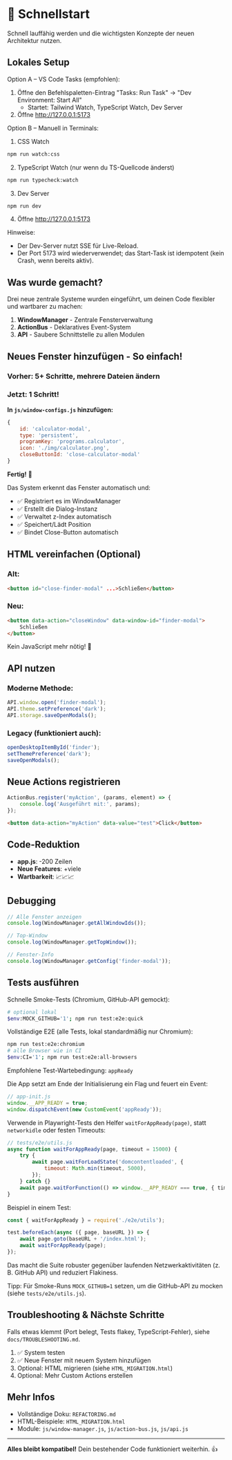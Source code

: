# 🎯 Schnellstart

Schnell lauffähig werden und die wichtigsten Konzepte der neuen Architektur nutzen.

## Lokales Setup

Option A – VS Code Tasks (empfohlen):

1. Öffne den Befehlspaletten-Eintrag "Tasks: Run Task" → "Dev Environment: Start All"
    - Startet: Tailwind Watch, TypeScript Watch, Dev Server
2. Öffne http://127.0.0.1:5173

Option B – Manuell in Terminals:

1. CSS Watch

```bash
npm run watch:css
```

2. TypeScript Watch (nur wenn du TS-Quellcode änderst)

```bash
npm run typecheck:watch
```

3. Dev Server

```bash
npm run dev
```

4. Öffne http://127.0.0.1:5173

Hinweise:

- Der Dev-Server nutzt SSE für Live-Reload.
- Der Port 5173 wird wiederverwendet; das Start-Task ist idempotent (kein Crash, wenn bereits aktiv).

## Was wurde gemacht?

Drei neue zentrale Systeme wurden eingeführt, um deinen Code flexibler und wartbarer zu machen:

1. **WindowManager** - Zentrale Fensterverwaltung
2. **ActionBus** - Deklaratives Event-System
3. **API** - Saubere Schnittstelle zu allen Modulen

## Neues Fenster hinzufügen - So einfach!

### Vorher: 5+ Schritte, mehrere Dateien ändern

### Jetzt: 1 Schritt!

**In `js/window-configs.js` hinzufügen:**

```javascript
{
    id: 'calculator-modal',
    type: 'persistent',
    programKey: 'programs.calculator',
    icon: './img/calculator.png',
    closeButtonId: 'close-calculator-modal'
}
```

**Fertig!** 🎉

Das System erkennt das Fenster automatisch und:

- ✅ Registriert es im WindowManager
- ✅ Erstellt die Dialog-Instanz
- ✅ Verwaltet z-Index automatisch
- ✅ Speichert/Lädt Position
- ✅ Bindet Close-Button automatisch

## HTML vereinfachen (Optional)

### Alt:

```html
<button id="close-finder-modal" ...>Schließen</button>
```

### Neu:

```html
<button data-action="closeWindow" data-window-id="finder-modal">
    Schließen
</button>
```

Kein JavaScript mehr nötig! 🚀

## API nutzen

### Moderne Methode:

```javascript
API.window.open('finder-modal');
API.theme.setPreference('dark');
API.storage.saveOpenModals();
```

### Legacy (funktioniert auch):

```javascript
openDesktopItemById('finder');
setThemePreference('dark');
saveOpenModals();
```

## Neue Actions registrieren

```javascript
ActionBus.register('myAction', (params, element) => {
    console.log('Ausgeführt mit:', params);
});
```

```html
<button data-action="myAction" data-value="test">Click</button>
```

## Code-Reduktion

- **app.js**: -200 Zeilen
- **Neue Features**: +viele
- **Wartbarkeit**: 📈📈📈

## Debugging

```javascript
// Alle Fenster anzeigen
console.log(WindowManager.getAllWindowIds());

// Top-Window
console.log(WindowManager.getTopWindow());

// Fenster-Info
console.log(WindowManager.getConfig('finder-modal'));
```

## Tests ausführen

Schnelle Smoke-Tests (Chromium, GitHub-API gemockt):

```bash
# optional lokal
$env:MOCK_GITHUB='1'; npm run test:e2e:quick
```

Vollständige E2E (alle Tests, lokal standardmäßig nur Chromium):

```bash
npm run test:e2e:chromium
# alle Browser wie in CI
$env:CI='1'; npm run test:e2e:all-browsers
```

Empfohlene Test-Wartebedingung: `appReady`

Die App setzt am Ende der Initialisierung ein Flag und feuert ein Event:

```js
// app-init.js
window.__APP_READY = true;
window.dispatchEvent(new CustomEvent('appReady'));
```

Verwende in Playwright-Tests den Helfer `waitForAppReady(page)`, statt `networkidle` oder festen Timeouts:

```js
// tests/e2e/utils.js
async function waitForAppReady(page, timeout = 15000) {
    try {
        await page.waitForLoadState('domcontentloaded', {
            timeout: Math.min(timeout, 5000),
        });
    } catch {}
    await page.waitForFunction(() => window.__APP_READY === true, { timeout });
}
```

Beispiel in einem Test:

```js
const { waitForAppReady } = require('./e2e/utils');

test.beforeEach(async ({ page, baseURL }) => {
    await page.goto(baseURL + '/index.html');
    await waitForAppReady(page);
});
```

Das macht die Suite robuster gegenüber laufenden Netzwerkaktivitäten (z. B. GitHub API) und reduziert Flakiness.

Tipp: Für Smoke-Runs `MOCK_GITHUB=1` setzen, um die GitHub-API zu mocken (siehe `tests/e2e/utils.js`).

## Troubleshooting & Nächste Schritte

Falls etwas klemmt (Port belegt, Tests flakey, TypeScript-Fehler), siehe `docs/TROUBLESHOOTING.md`.

1. ✅ System testen
2. ✅ Neue Fenster mit neuem System hinzufügen
3. Optional: HTML migrieren (siehe `HTML_MIGRATION.html`)
4. Optional: Mehr Custom Actions erstellen

## Mehr Infos

- Vollständige Doku: `REFACTORING.md`
- HTML-Beispiele: `HTML_MIGRATION.html`
- Module: `js/window-manager.js`, `js/action-bus.js`, `js/api.js`

---

**Alles bleibt kompatibel!** Dein bestehender Code funktioniert weiterhin. 👍
